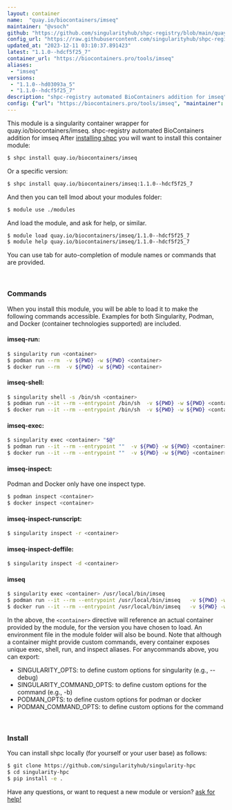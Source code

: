 ```yaml
---
layout: container
name:  "quay.io/biocontainers/imseq"
maintainer: "@vsoch"
github: "https://github.com/singularityhub/shpc-registry/blob/main/quay.io/biocontainers/imseq/container.yaml"
config_url: "https://raw.githubusercontent.com/singularityhub/shpc-registry/main/quay.io/biocontainers/imseq/container.yaml"
updated_at: "2023-12-11 03:10:37.891423"
latest: "1.1.0--hdcf5f25_7"
container_url: "https://biocontainers.pro/tools/imseq"
aliases:
 - "imseq"
versions:
 - "1.1.0--hd03093a_5"
 - "1.1.0--hdcf5f25_7"
description: "shpc-registry automated BioContainers addition for imseq"
config: {"url": "https://biocontainers.pro/tools/imseq", "maintainer": "@vsoch", "description": "shpc-registry automated BioContainers addition for imseq", "latest": {"1.1.0--hdcf5f25_7": "sha256:4b0bc72e8a647243a1ff5f8e2081f0f272aa3257a5e0d69e88ae543d4ca7d598"}, "tags": {"1.1.0--hd03093a_5": "sha256:2a881fa617299402bebd37dd28631206dbad8b74fd556b601a2419d05521f88c", "1.1.0--hdcf5f25_7": "sha256:4b0bc72e8a647243a1ff5f8e2081f0f272aa3257a5e0d69e88ae543d4ca7d598"}, "docker": "quay.io/biocontainers/imseq", "aliases": {"imseq": "/usr/local/bin/imseq"}}
---
```


This module is a singularity container wrapper for quay.io/biocontainers/imseq.
shpc-registry automated BioContainers addition for imseq
After [installing shpc](#install) you will want to install this container module:


```bash
$ shpc install quay.io/biocontainers/imseq
```

Or a specific version:

```bash
$ shpc install quay.io/biocontainers/imseq:1.1.0--hdcf5f25_7
```

And then you can tell lmod about your modules folder:

```bash
$ module use ./modules
```

And load the module, and ask for help, or similar.

```bash
$ module load quay.io/biocontainers/imseq/1.1.0--hdcf5f25_7
$ module help quay.io/biocontainers/imseq/1.1.0--hdcf5f25_7
```

You can use tab for auto-completion of module names or commands that are provided.

<br>

### Commands

When you install this module, you will be able to load it to make the following commands accessible.
Examples for both Singularity, Podman, and Docker (container technologies supported) are included.

#### imseq-run:

```bash
$ singularity run <container>
$ podman run --rm  -v ${PWD} -w ${PWD} <container>
$ docker run --rm  -v ${PWD} -w ${PWD} <container>
```

#### imseq-shell:

```bash
$ singularity shell -s /bin/sh <container>
$ podman run --it --rm --entrypoint /bin/sh  -v ${PWD} -w ${PWD} <container>
$ docker run --it --rm --entrypoint /bin/sh  -v ${PWD} -w ${PWD} <container>
```

#### imseq-exec:

```bash
$ singularity exec <container> "$@"
$ podman run --it --rm --entrypoint ""  -v ${PWD} -w ${PWD} <container> "$@"
$ docker run --it --rm --entrypoint ""  -v ${PWD} -w ${PWD} <container> "$@"
```

#### imseq-inspect:

Podman and Docker only have one inspect type.

```bash
$ podman inspect <container>
$ docker inspect <container>
```

#### imseq-inspect-runscript:

```bash
$ singularity inspect -r <container>
```

#### imseq-inspect-deffile:

```bash
$ singularity inspect -d <container>
```


#### imseq

```bash
$ singularity exec <container> /usr/local/bin/imseq
$ podman run --it --rm --entrypoint /usr/local/bin/imseq   -v ${PWD} -w ${PWD} <container> -c " $@"
$ docker run --it --rm --entrypoint /usr/local/bin/imseq   -v ${PWD} -w ${PWD} <container> -c " $@"
```



In the above, the `<container>` directive will reference an actual container provided
by the module, for the version you have chosen to load. An environment file in the
module folder will also be bound. Note that although a container
might provide custom commands, every container exposes unique exec, shell, run, and
inspect aliases. For anycommands above, you can export:

 - SINGULARITY_OPTS: to define custom options for singularity (e.g., --debug)
 - SINGULARITY_COMMAND_OPTS: to define custom options for the command (e.g., -b)
 - PODMAN_OPTS: to define custom options for podman or docker
 - PODMAN_COMMAND_OPTS: to define custom options for the command

<br>

### Install

You can install shpc locally (for yourself or your user base) as follows:

```bash
$ git clone https://github.com/singularityhub/singularity-hpc
$ cd singularity-hpc
$ pip install -e .
```

Have any questions, or want to request a new module or version? [ask for help!](https://github.com/singularityhub/singularity-hpc/issues)